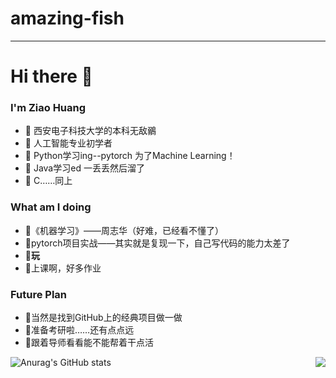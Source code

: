 # amazing-fish
---

# Hi there 👋
 
### I'm Ziao Huang
- 🌱 西安电子科技大学的本科无敌鶸
- 🌱 人工智能专业初学者
- 🌱 Python学习ing--pytorch 为了Machine Learning！
- 🌱 Java学习ed 一丢丢然后溜了 
- 🌱 C……同上

### What am I doing
- 🌱《机器学习》——周志华（好难，已经看不懂了）
- 🌱pytorch项目实战——其实就是复现一下，自己写代码的能力太差了
- 🌱**玩**
- 🌱上课啊，好多作业


### Future Plan
- 🌱当然是找到GitHub上的经典项目做一做
- 🌱准备考研啦……还有点点远
- 🌱跟着导师看看能不能帮着干点活

![Anurag's GitHub stats](https://github-readme-stats.vercel.app/api?username=amazing-fish&show_icons=true&theme=swift)
<img align="right" src="https://github-readme-stats.vercel.app/api/top-langs/?username=amazing-fish&layout=compact">

